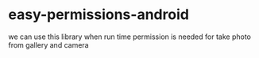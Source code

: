 # easy-permissions-android
we can use this library when run time permission is needed for take photo from gallery and camera
